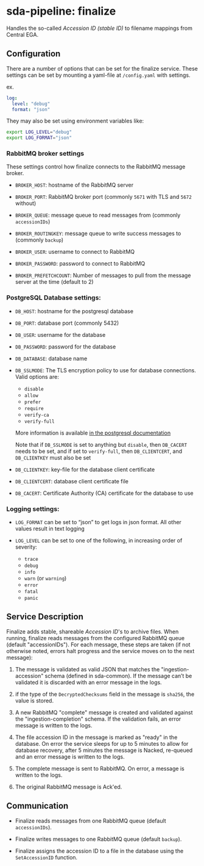 # sda-pipeline: finalize

Handles the so-called _Accession ID (stable ID)_ to filename mappings from Central EGA.


## Configuration

There are a number of options that can be set for the finalize service.
These settings can be set by mounting a yaml-file at `/config.yaml` with settings.

ex.
```yaml
log:
  level: "debug"
  format: "json"
```
They may also be set using environment variables like:
```bash
export LOG_LEVEL="debug"
export LOG_FORMAT="json"
```

### RabbitMQ broker settings

These settings control how finalize connects to the RabbitMQ message broker.

 - `BROKER_HOST`: hostname of the RabbitMQ server

 - `BROKER_PORT`: RabbitMQ broker port (commonly `5671` with TLS and `5672` without)

 - `BROKER_QUEUE`: message queue to read messages from (commonly `accessionIDs`)

 - `BROKER_ROUTINGKEY`: message queue to write success messages to (commonly `backup`)

 - `BROKER_USER`: username to connect to RabbitMQ

 - `BROKER_PASSWORD`: password to connect to RabbitMQ

 - `BROKER_PREFETCHCOUNT`: Number of messages to pull from the message server at the time (default to 2)

### PostgreSQL Database settings:

 - `DB_HOST`: hostname for the postgresql database

 - `DB_PORT`: database port (commonly 5432)

 - `DB_USER`: username for the database

 - `DB_PASSWORD`: password for the database

 - `DB_DATABASE`: database name

 - `DB_SSLMODE`: The TLS encryption policy to use for database connections.
   Valid options are:
    - `disable`
    - `allow`
    - `prefer`
    - `require`
    - `verify-ca`
    - `verify-full`

   More information is available
   [in the postgresql documentation](https://www.postgresql.org/docs/current/libpq-ssl.html#LIBPQ-SSL-PROTECTION)

   Note that if `DB_SSLMODE` is set to anything but `disable`, then `DB_CACERT` needs to be set,
   and if set to `verify-full`, then `DB_CLIENTCERT`, and `DB_CLIENTKEY` must also be set

 - `DB_CLIENTKEY`: key-file for the database client certificate

 - `DB_CLIENTCERT`: database client certificate file

 - `DB_CACERT`: Certificate Authority (CA) certificate for the database to use

### Logging settings:

 - `LOG_FORMAT` can be set to “json” to get logs in json format.
   All other values result in text logging

 - `LOG_LEVEL` can be set to one of the following, in increasing order of severity:
    - `trace`
    - `debug`
    - `info`
    - `warn` (or `warning`)
    - `error`
    - `fatal`
    - `panic`

## Service Description
Finalize adds stable, shareable _Accession ID_'s to archive files.
When running, finalize reads messages from the configured RabbitMQ queue (default "accessionIDs").
For each message, these steps are taken (if not otherwise noted, errors halt progress and the service moves on to the next message):

1. The message is validated as valid JSON that matches the "ingestion-accession" schema (defined in sda-common).
If the message can’t be validated it is discarded with an error message in the logs.

1. if the type of the `DecryptedChecksums` field in the message is `sha256`, the value is stored.

1. A new RabbitMQ "complete" message is created and validated against the "ingestion-completion" schema.
If the validation fails, an error message is written to the logs.

1. The file accession ID in the message is marked as "ready" in the database.
On error the service sleeps for up to 5 minutes to allow for database recovery, after 5 minutes the message is Nacked, re-queued and an error message is written to the logs.

1. The complete message is sent to RabbitMQ. On error, a message is written to the logs.

1. The original RabbitMQ message is Ack'ed.

## Communication

 - Finalize reads messages from one RabbitMQ queue (default `accessionIDs`).

 - Finalize writes messages to one RabbitMQ queue (default `backup`).

 - Finalize assigns the accession ID to a file in the database using the `SetAccessionID` function.
